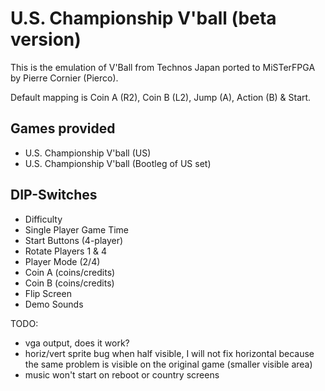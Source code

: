 # U.S. Championship V'ball (beta version)


This is the emulation of V'Ball from Technos Japan ported to MiSTerFPGA by Pierre Cornier (Pierco).

Default mapping is Coin A (R2), Coin B (L2), Jump (A), Action (B) & Start.

## Games provided

- U.S. Championship V'ball (US)
- U.S. Championship V'ball (Bootleg of US set)

## DIP-Switches

- Difficulty
- Single Player Game Time
- Start Buttons (4-player)
- Rotate Players 1 & 4
- Player Mode (2/4)
- Coin A (coins/credits)
- Coin B (coins/credits)
- Flip Screen
- Demo Sounds


TODO:
- vga output, does it work?
- horiz/vert sprite bug when half visible, I will not fix horizontal because the same problem is visible on the original game (smaller visible area)
- music won't start on reboot or country screens
